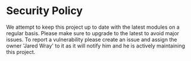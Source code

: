 # Security Policy

We attempt to keep this project up to date with the latest modules on a regular basis. Please make sure to upgrade to the latest to avoid major issues. To report a vulnerability please create an issue and assign the owner 'Jared Wray' to it as it will notify him and he is actively maintaining this project.
